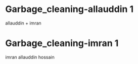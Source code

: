 
# Garbage_cleaning-allauddin 1
 
 allauddin + imran

# Garbage_cleaning-imran 1


 imran allauddin hossain





